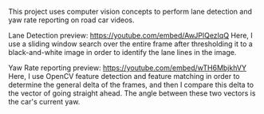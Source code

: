 This project uses computer vision concepts to perform lane detection and yaw rate reporting
on road car videos.

Lane Detection preview:
https://youtube.com/embed/AwJPlQezIqQ
Here, I use a sliding window search over the entire frame after thresholding it to a black-and-white image
in order to identify the lane lines in the image.

Yaw Rate reporting preview:
https://youtube.com/embed/wTH6MbjkhVY
Here, I use OpenCV feature detection and feature matching in order to determine the general delta of the frames, and then I compare this delta to the vector of going straight ahead. The angle between these two vectors is the car's current yaw.

